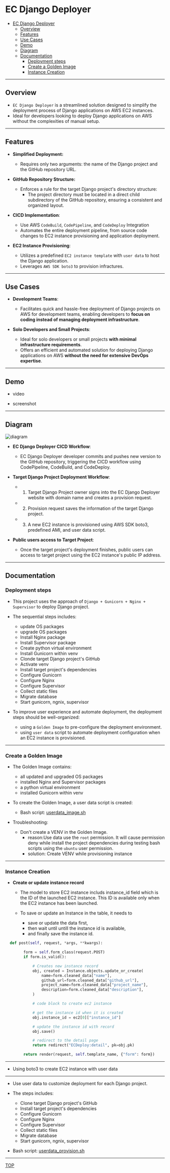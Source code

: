 # EC Django Deployer

- [EC Django Deployer](#ec-django-deployer)
  - [Overview](#overview)
  - [Features](#features)
  - [Use Cases](#use-cases)
  - [Demo](#demo)
  - [Diagram](#diagram)
  - [Documentation](#documentation)
    - [Deployment steps](#deployment-steps)
    - [Create a Golden Image](#create-a-golden-image)
    - [Instance Creation](#instance-creation)

---

## Overview

- `EC Django Deployer` is a streamlined solution designed to simplify the deployment process of Django applications on AWS EC2 instances.
- Ideal for developers looking to deploy Django applications on AWS without the complexities of manual setup.

---

## Features

- **Simplified Deployment:**

  - Requires only two arguments: the name of the Django project and the GitHub repository URL.

- **GitHub Repository Structure:**

  - Enforces a rule for the target Django project's directory structure:
    - The project directory must be located in a direct child subdirectory of the GitHub repository, ensuring a consistent and organized layout.

- **CICD Implementation**:

  - Use AWS `CodeBuild`, `CodePipeline`, and `CodeDeploy` Integration
  - Automates the entire deployment pipeline, from source code changes to EC2 instance provisioning and application deployment.

- **EC2 Instance Provisioning**:
  - Utilizes a predefined `EC2 instance template` with `user data` to host the Django application.
  - Leverages `AWS SDK boto3` to provision infractures.

---

## Use Cases

- **Development Teams**:

  - Facilitates quick and hassle-free deployment of Django projects on AWS for development teams, enabling developers to **focus on coding instead of managing deployment infrastructure**.

- **Solo Developers and Small Projects**:

  - Ideal for solo developers or small projects **with minimal infrastructure requirements**.
  - Offers an efficient and automated solution for deploying Django applications on AWS **without the need for extensive DevOps expertise**.

---

## Demo

- video

- screenshot

---

## Diagram

![diagram](./pic/diagram.png)

- **EC Django Deployer CICD Workflow**:

  - EC Django Deployer developer commits and pushes new version to the GitHub repository, triggering the CICD workflow using CodePipeline, CodeBuild, and CodeDeploy.

- **Target Django Project Deployment Workflow**:

  - 1. Target Django Project owner signs into the EC Django Deployer website with domain name and creates a provision request.
  - 2. Provision request saves the information of the target Django project.
  - 3. A new EC2 instance is provisioned using AWS SDK boto3, predefined AMI, and user data script.

- **Public users access to Target Project**:
  - Once the target project's deployment finishes, public users can access to target project using the EC2 instance's public IP address.

---

## Documentation

### Deployment steps

- This project uses the approach of `Django + Gunicorn + Nginx + Supervisor` to deploy Django project.
- The sequential steps includes:

  - update OS packages
  - upgrade OS packages
  - Install Nginx package
  - Install Supervisor package
  - Create python virtual environment
  - Install Gunicorn within venv
  - Clonde target Django project's GitHub
  - Activate venv
  - Install target project's dependencies
  - Configure Gunicorn
  - Configure Nginx
  - Configure Supervisor
  - Collect static files
  - Migrate database
  - Start gunicorn, ngnix, supervisor

- To improve user experience and automate deployment, the deployment steps should be well-organized:
  - using a `Golden Image` to pre-configure the deployment environment.
  - using `user data` script to automate deployment configuration when an EC2 instance is provisioned.

---

### Create a Golden Image

- The Golden Image contains:

  - all updated and upgraded OS packages
  - installed Nginx and Supervisor packages
  - a python virtual environment
  - installed Gunicorn within venv

- To create the Golden Image, a user data script is created:

  - Bash script: [userdata_image.sh](./scripts/userdata_image.sh)

- Troubleshooting:
  - Don't create a VENV in the Golden Image.
    - reason:Use data use the `root` permission. It will cause permission deny while install the project dependencies during testing bash scripts using the `ubuntu` user permission.
    - solution: Create VENV while provisioning instance

---

### Instance Creation

- **Create or update instance record**

  - The model to store EC2 instance includs instance_id field which is the ID of the launched EC2 instance. This ID is available only when the EC2 instance has been launched.

  - To save or update an Instance in the table, it needs to
    - save or update the data first,
    - then wait until untill the instance id is available,
    - and finally save the instance id.

```py
  def post(self, request, *args, **kwargs):

        form = self.form_class(request.POST)
        if form.is_valid():

            # Creates new instance record
            obj, created = Instance.objects.update_or_create(
                name=form.cleaned_data["name"],
                github_url=form.cleaned_data["github_url"],
                project_name=form.cleaned_data["project_name"],
                description=form.cleaned_data["description"],
            )

            # code block to create ec2 instance

            # get the instance id when it is created
            obj.instance_id = ec2[0]["instance_id"]

            # update the instance id with record
            obj.save()

            # redirect to the detail page
            return redirect("ECDeploy:detail", pk=obj.pk)

        return render(request, self.template_name, {"form": form})

```

---

- Using boto3 to create EC2 instance with user data

---

- Use user data to customize deployment for each Django project.

- The steps includes:
  - Clone target Django project's GitHub
  - Install target project's dependencies
  - Configure Gunicorn
  - Configure Nginx
  - Configure Supervisor
  - Collect static files
  - Migrate database
  - Start gunicorn, ngnix, supervisor
- Bash script: [userdata_provision.sh](./scripts/userdata_provision.sh)

---

[TOP](#ec-django-deployer)
